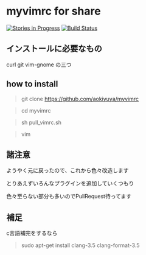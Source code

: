 # myvimrc for share
[![Stories in Progress](https://badge.waffle.io/aokiyuya/myvimrc.svg?label=waffle%3Ain%20progress&title=In%20Progress)](http://waffle.io/aokiyuya/myvimrc)
[![Build Status](https://travis-ci.org/aokiyuya/myvimrc.svg?branch=master)](https://travis-ci.org/aokiyuya/myvimrc)

## インストールに必要なもの
curl git vim-gnome の三つ

## how to install

> git clone https://github.com/aokiyuya/myvimrc

> cd myvimrc

> sh pull_vimrc.sh

>vim


## 諸注意

ようやく元に戻ったので、これから色々改造します

とりあえずいろんなプラグインを追加していくつもり

色々至らない部分も多いのでPullRequest待ってます

## 補足

c言語補完をするなら

> sudo apt-get install clang-3.5 clang-format-3.5


